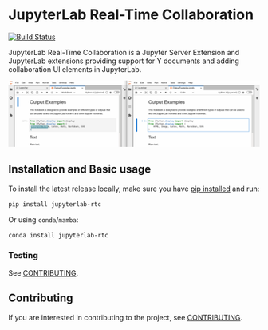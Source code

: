 # JupyterLab Real-Time Collaboration

[![Build Status](https://github.com/jupyterlab/jupyterlab_rtc/actions/workflows/test.yml/badge.svg?query=branch%3Amain++)](https://github.com/jupyterlab/jupyterlab_rtc/actions?query=branch%3Amain++)

JupyterLab Real-Time Collaboration is a Jupyter Server Extension and JupyterLab extensions providing support for Y documents
and adding collaboration UI elements in JupyterLab.

![Real-Time Collaboration Demonstration](./docs/source/images/rtc_shared_cursors.png)

## Installation and Basic usage

To install the latest release locally, make sure you have
[pip installed](https://pip.readthedocs.io/en/stable/installing/) and run:

```bash
pip install jupyterlab-rtc
```

Or using ``conda``/``mamba``:

```bash
conda install jupyterlab-rtc
```

### Testing

See [CONTRIBUTING](./docs/source/developer/contributing.rst#running-tests).

## Contributing

If you are interested in contributing to the project, see [CONTRIBUTING](./docs/source/developer/contributing.rst).
